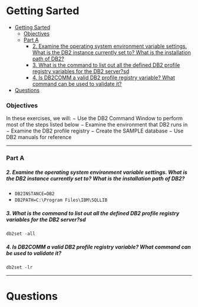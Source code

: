 # Getting Sarted

[comment]: <> (Delete next Line as it was generated as a bulletpoint by VSCODE Extension)


- [Getting Sarted](#getting-sarted)
    - [Objectives](#objectives)
    - [Part A](#part-a)
        - [2. Examine the operating system environment variable settings. What is the DB2 instance currently set to? What is the installation path of DB2?](#2-examine-the-operating-system-environment-variable-settings-what-is-the-db2-instance-currently-set-to-what-is-the-installation-path-of-db2)
        - [3. What is the command to list out all the defined DB2 profile registry variables for the DB2 server?sd](#3-what-is-the-command-to-list-out-all-the-defined-db2-profile-registry-variables-for-the-db2-serversd)
        - [4. Is DB2COMM a valid DB2 profile registry variable? What command can be used to validate it?](#4-is-db2comm-a-valid-db2-profile-registry-variable-what-command-can-be-used-to-validate-it)
- [Questions](#questions)

### Objectives
In these exercises, we will:
− Use the DB2 Command Window to perform most of the steps listed
below
− Examine the environment that DB2 runs in
− Examine the DB2 profile registry
− Create the SAMPLE database
− Use DB2 manuals for reference

---

### Part A

##### 2. Examine the operating system environment variable settings. What is the DB2 instance currently set to? What is the installation path of DB2?
- `DB2INSTANCE=DB2`
- `DB2PATH=C:\Program Files\IBM\SQLLIB`
  
##### 3. What is the command to list out all the defined DB2 profile registry variables for the DB2 server?sd
`db2set -all`


##### 4. Is DB2COMM a valid DB2 profile registry variable? What command can be used to validate it?
`db2set -lr`

---

# Questions


